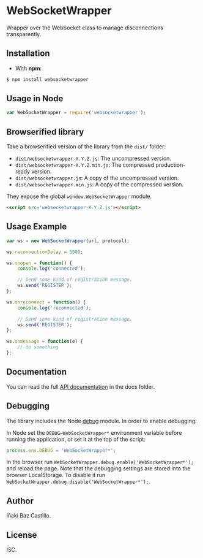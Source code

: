 # WebSocketWrapper

Wrapper over the WebSocket class to manage disconnections transparently.


## Installation

* With **npm**:

```bash
$ npm install websocketwrapper
```


## Usage in Node

```javascript
var WebSocketWrapper = require('websocketwrapper');
```


## Browserified library

Take a browserified version of the library from the `dist/` folder:

* `dist/websocketwrapper-X.Y.Z.js`: The uncompressed version.
* `dist/websocketwrapper-X.Y.Z.min.js`: The compressed production-ready version.
* `dist/websocketwrapper.js`: A copy of the uncompressed version.
* `dist/websocketwrapper.min.js`: A copy of the compressed version.

They expose the global `window.WebSocketWrapper` module.

```html
<script src='websocketwrapper-X.Y.Z.js'></script>
```


## Usage Example

```javascript
var ws = new WebSocketWrapper(url, protocol);

ws.reconnectionDelay = 5000;

ws.onopen = function() {
    console.log('connected');

    // Send some kind of registration message.
    ws.send('REGISTER');
};

ws.onreconnect = function() {
    console.log('reconnected');

    // Send some kind of registration message.
    ws.send('REGISTER');
};

ws.onmessage = function(e) {
    // do something
};
```


## Documentation

You can read the full [API documentation](docs/index.md) in the docs folder.


## Debugging

The library includes the Node [debug](https://github.com/visionmedia/debug) module. In order to enable debugging:

In Node set the `DEBUG=WebSocketWrapper*` environment variable before running the application, or set it at the top of the script:

```javascript
process.env.DEBUG = 'WebSocketWrapper*';
```

In the browser run `WebSocketWrapper.debug.enable('WebSocketWrapper*');` and reload the page. Note that the debugging settings are stored into the browser LocalStorage. To disable it run `WebSocketWrapper.debug.disable('WebSocketWrapper*');`.


## Author

Iñaki Baz Castillo.


## License

ISC.
